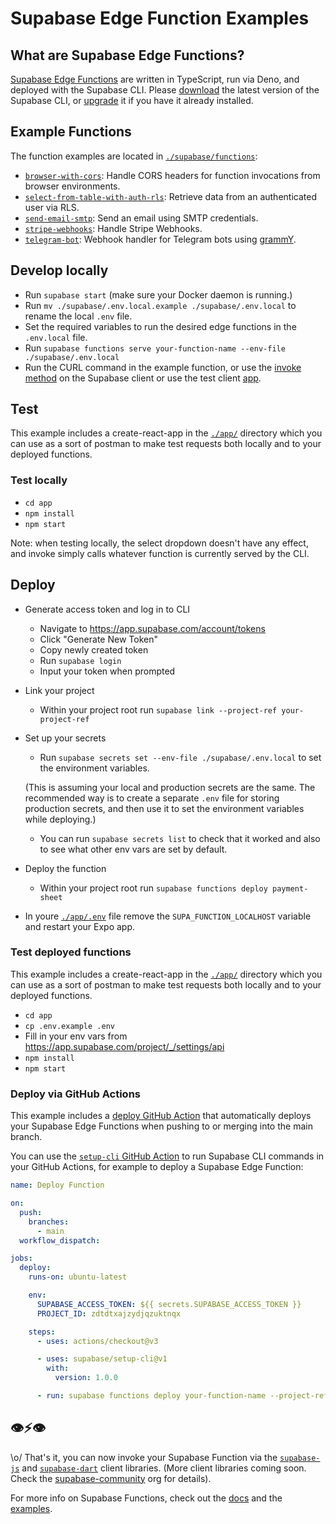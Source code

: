 # Supabase Edge Function Examples

## What are Supabase Edge Functions?

[Supabase Edge Functions](https://supabase.com/edge-functions) are written in TypeScript, run via Deno, and deployed with the Supabase CLI. Please [download](https://github.com/supabase/cli#install-the-cli) the latest version of the Supabase CLI, or [upgrade](https://github.com/supabase/cli#install-the-cli) it if you have it already installed.

## Example Functions

The function examples are located in [`./supabase/functions`](./supabase/functions):

- [`browser-with-cors`](./supabase/functions/browser-with-cors/index.ts): Handle CORS headers for function invocations from browser environments.
- [`select-from-table-with-auth-rls`](./supabase/functions/select-from-table-with-auth-rls/index.ts): Retrieve data from an authenticated user via RLS.
- [`send-email-smtp`](./supabase/functions/send-email-smtp/index.ts): Send an email using SMTP credentials.
- [`stripe-webhooks`](./supabase/functions/stripe-webhooks/index.ts): Handle Stripe Webhooks.
- [`telegram-bot`](./supabase/functions/telegram-bot/index.ts): Webhook handler for Telegram bots using [grammY](https://grammy.dev/).

## Develop locally

- Run `supabase start` (make sure your Docker daemon is running.)
- Run `mv ./supabase/.env.local.example ./supabase/.env.local` to rename the local `.env` file.
- Set the required variables to run the desired edge functions in the `.env.local` file.
- Run `supabase functions serve your-function-name --env-file ./supabase/.env.local`
- Run the CURL command in the example function, or use the [invoke method](https://supabase.com/docs/reference/javascript/invoke) on the Supabase client or use the test client [app](./app/).

## Test

This example includes a create-react-app in the [`./app/`](./app/) directory which you can use as a sort of postman to make test requests both locally and to your deployed functions.

### Test locally

- `cd app`
- `npm install`
- `npm start`

Note: when testing locally, the select dropdown doesn't have any effect, and invoke simply calls whatever function is currently served by the CLI.

## Deploy

- Generate access token and log in to CLI
  - Navigate to https://app.supabase.com/account/tokens
  - Click "Generate New Token"
  - Copy newly created token
  - Run `supabase login`
  - Input your token when prompted
- Link your project
  - Within your project root run `supabase link --project-ref your-project-ref`
- Set up your secrets
  - Run `supabase secrets set --env-file ./supabase/.env.local` to set the environment variables.
  
  (This is assuming your local and production secrets are the same. The recommended way is to create a separate `.env` file for storing production secrets, and then use it to set the environment variables while deploying.)
  - You can run `supabase secrets list` to check that it worked and also to see what other env vars are set by default.
- Deploy the function
  - Within your project root run `supabase functions deploy payment-sheet`
- In youre [`./app/.env`](./app/.env) file remove the `SUPA_FUNCTION_LOCALHOST` variable and restart your Expo app.

### Test deployed functions

This example includes a create-react-app in the [`./app/`](./app/) directory which you can use as a sort of postman to make test requests both locally and to your deployed functions.

- `cd app`
- `cp .env.example .env`
- Fill in your env vars from https://app.supabase.com/project/_/settings/api
- `npm install`
- `npm start`

### Deploy via GitHub Actions

This example includes a [deploy GitHub Action](./.github/workflows/deploy.yaml) that automatically deploys your Supabase Edge Functions when pushing to or merging into the main branch.

You can use the [`setup-cli` GitHub Action](https://github.com/marketplace/actions/supabase-cli-action) to run Supabase CLI commands in your GitHub Actions, for example to deploy a Supabase Edge Function:

```yaml
name: Deploy Function

on:
  push:
    branches:
      - main
  workflow_dispatch:

jobs:
  deploy:
    runs-on: ubuntu-latest

    env:
      SUPABASE_ACCESS_TOKEN: ${{ secrets.SUPABASE_ACCESS_TOKEN }}
      PROJECT_ID: zdtdtxajzydjqzuktnqx

    steps:
      - uses: actions/checkout@v3

      - uses: supabase/setup-cli@v1
        with:
          version: 1.0.0

      - run: supabase functions deploy your-function-name --project-ref $PROJECT_ID
```

## 👁⚡️👁

\o/ That's it, you can now invoke your Supabase Function via the [`supabase-js`](https://supabase.com/docs/reference/javascript/invoke) and [`supabase-dart`](https://supabase.com/docs/reference/dart/invoke) client libraries. (More client libraries coming soon. Check the [supabase-community](https://github.com/supabase-community#client-libraries) org for details).

For more info on Supabase Functions, check out the [docs](https://supabase.com/docs/guides/functions) and the [examples](https://github.com/supabase/supabase/tree/master/examples/edge-functions).
